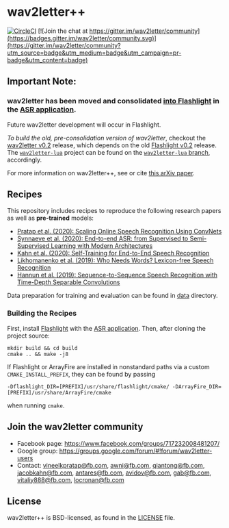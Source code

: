 # wav2letter++

[![CircleCI](https://circleci.com/gh/flashlight/wav2letter.svg?style=svg)](https://circleci.com/gh/flashlight/wav2letter)
[![Join the chat at https://gitter.im/wav2letter/community](https://badges.gitter.im/wav2letter/community.svg)](https://gitter.im/wav2letter/community?utm_source=badge&utm_medium=badge&utm_campaign=pr-badge&utm_content=badge)

## Important Note:
### wav2letter has been moved and consolidated [into Flashlight](https://github.com/flashlight/flashlight) in the [ASR application](https://github.com/flashlight/flashlight/tree/master/flashlight/app/asr).

Future wav2letter development will occur in Flashlight.

*To build the old, pre-consolidation version of wav2letter*, checkout the [wav2letter v0.2](https://github.com/flashlight/wav2letter/releases/tag/v0.2) release, which depends on the old [Flashlight v0.2](https://github.com/flashlight/flashlight/releases/tag/v0.2) release. The [`wav2letter-lua`](https://github.com/flashlight/wav2letter/tree/wav2letter-lua) project can be found on the [`wav2letter-lua` branch](https://github.com/flashlight/wav2letter/tree/wav2letter-lua), accordingly.

For more information on wav2letter++, see or cite [this arXiv paper](https://arxiv.org/abs/1812.07625).

## Recipes
This repository includes recipes to reproduce the following research papers as well as **pre-trained** models:
- [Pratap et al. (2020): Scaling Online Speech Recognition Using ConvNets](recipes/streaming_convnets/)
- [Synnaeve et al. (2020): End-to-end ASR: from Supervised to Semi-Supervised Learning with Modern Architectures](recipes/sota/2019)
- [Kahn et al. (2020): Self-Training for End-to-End Speech Recognition](recipes/self_training)
- [Likhomanenko et al. (2019): Who Needs Words? Lexicon-free Speech Recognition](recipes/lexicon_free/)
- [Hannun et al. (2019): Sequence-to-Sequence Speech Recognition with Time-Depth Separable Convolutions](recipes/seq2seq_tds/)

Data preparation for training and evaluation can be found in [data](data) directory.

### Building the Recipes

First, install [Flashlight](https://github.com/flashlight/flashlight) with the [ASR application](https://github.com/flashlight/flashlight/tree/master/flashlight/app/asr). Then, after cloning the project source:
```shell
mkdir build && cd build
cmake .. && make -j8
```
If Flashlight or ArrayFire are installed in nonstandard paths via a custom `CMAKE_INSTALL_PREFIX`, they can be found by passing
```shell
-Dflashlight_DIR=[PREFIX]/usr/share/flashlight/cmake/ -DArrayFire_DIR=[PREFIX]/usr/share/ArrayFire/cmake
```
when running `cmake`.

## Join the wav2letter community
* Facebook page: https://www.facebook.com/groups/717232008481207/
* Google group: https://groups.google.com/forum/#!forum/wav2letter-users
* Contact: vineelkpratap@fb.com, awni@fb.com, qiantong@fb.com, jacobkahn@fb.com, antares@fb.com, avidov@fb.com, gab@fb.com, vitaliy888@fb.com, locronan@fb.com

## License
wav2letter++ is BSD-licensed, as found in the [LICENSE](LICENSE) file.
